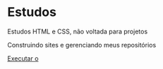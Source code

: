 # Estudos
 Estudos HTML e CSS, não voltada para projetos

Construindo sites e gerenciando meus repositórios 
 
<a href="https://marclipe.github.io/Javacript-ALL/">Executar o </a>